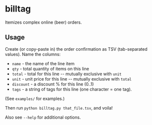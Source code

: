 billtag
=======

Itemizes complex online (beer) orders.

Usage
-----

Create (or copy-paste in) the order confirmation as TSV (tab-separated values). Name the columns:

* `name` - the name of the line item
* `qty` - total quantity of items on this line
* `total` - total for this line -- mutually exclusive with `unit`
* `unit` - unit price for this line -- mutually exclusive with `total`
* `discount` - a discount % for this line (0..1)
* `tags` - a string of tags for this line (one character = one tag).

(See `examples/` for examples.)

Then run `python billtag.py that_file.tsv`, and voila!

Also see `--help` for additional options.